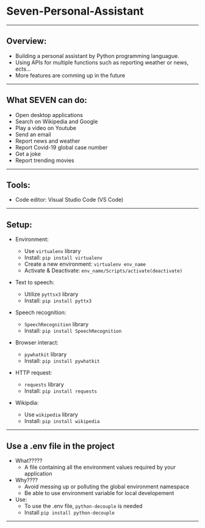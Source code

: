 # Seven-Personal-Assistant
---
## Overview:
- Building a personal assistant by Python programming languague.
- Using APIs for multiple functions such as reporting weather or news, ects...
- More features are comming up in the future
---
##  What SEVEN can do:
- Open desktop applications
- Search on Wikipedia and Google
- Play a video on Youtube 
- Send an email
- Report news and weather
- Report Covid-19 global case number
- Get a joke
- Report trending movies
---
## Tools:
- Code editor: Visual Studio Code (VS Code)
---
## Setup:
- Environment:
  - Use ```virtualenv``` library
  - Install: ```pip install virtualenv```
  - Create a new environment: ```virtualenv env_name```
  - Activate & Deactivate: ```env_name/Scripts/activate(deactivate)```

- Text to speech: 
  - Utilize ```pyttsx3``` library
  - Install: ```pip install pyttx3```
- Speech recognition:
  - ```SpeechRecognition``` library
  - Install: ```pip install SpeechRecognition ```
- Browser interact:
  - ```pywhatkit``` library
  - Install: ```pip install pywhatkit```
- HTTP request:
  - ```requests``` library
  - Install: ```pip install requests```
- Wikipdia:
  - Use ```wikipedia``` library
  - Install: ```pip install wikipedia```
---
## Use a .env file in the project
- What?????
  - A file containing all the environment values required by your application
- Why????
  - Avoid messing up or polluting the global environment namespace
  - Be able to use environment variable for local developement
 - Use: 
    - To use the .env file, ```python-decouple``` is needed
    - Install ```pip install python-decouple```
---


